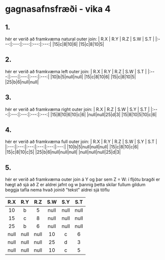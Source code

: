 # gagnasafnsfræði - vika 4

## 1.
hér er verið að framkvæma natural outer join:
| R.X | R.Y | R.Z | S.W | S.T |
|:---:|:---:|:---:|:---:|:---:|
|15|c|8|10|6|
|15|c|8|10|5|

## 2.
hér er verið að framkvæma left outer join:
| R.X | R.Y | R.Z | S.W | S.T |
|:---:|:---:|:---:|:---:|:---:|
|10|b|5|null|null|
|15|c|8|10|6|
|15|c|8|10|5|
|25|b|6|null|null|

## 3. 
hér er verið að framkvæma right outer join:
| R.X | R.Z | S.W | S.Y | S.T |
|:---:|:---:|:---:|:---:|:---:|
|15|8|10|6|10|c|6|
|null|null|25|d|3|
|15|8|10|5|10|c|6|

## 4. 
hér er verið að framkvæma full outer join:
| R.X | R.Y | R.Z | S.W | S.Y | S.T |
|:---:|:---:|:---:|:---:|:---:|:---:|
|10|b|5|null|null|null|
|15|c|8|10|c|6|
|15|c|8|10|c|5|
|25|b|6|null|null|null|
|null|null|null|25|d|3|

## 5.
hér er verið að framkvæma outer join á Y og þar sem Z = W:
í fljótu bragði er hægt að sjá að Z er aldrei jafnt og w þannig þetta skilar fullum gildum beggja tafla nema hvað joinið "tekst" aldrei sjá töflu

| R.X | R.Y | R.Z | S.W | S.Y | S.T |
|:---:|:---:|:---:|:---:|:---:|:---:|
|10|b|5|null|null|null|
|15|c|8|null|null|null|
|25|b|6|null|null|null|
|null|null|null|10|c|6|
|null|null|null|25|d|3|
|null|null|null|10|c|5|